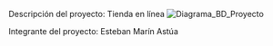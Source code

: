 Descripción del proyecto: Tienda en línea 
![Diagrama_BD_Proyecto](https://github.com/user-attachments/assets/b55e888f-e368-4e6c-b773-e13d5ddd143d)

Integrante del proyecto:
Esteban Marín Astúa
